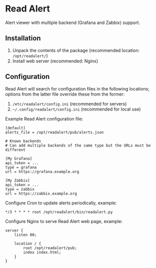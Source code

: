 Read Alert
==========

Alert viewer with multiple backend (Grafana and Zabbix) support.


Installation
------------

 1. Unpack the contents of the package (recommended location: `/opt/readalert/`)
 2. Install web server (recommended: Nginx)


Configuration
-------------

Read Alert will search for configuration files in the following locations;
options from the latter file override these from the former:

 1. `/etc/readalert/config.ini` (recommended for servers)
 2. `~/.config/readalert/config.ini` (recommended for local use)

Example Read Alert configuration file:

    [default]
    alerts_file = /opt/readalert/pub/alerts.json

    # Known backends
    # Can add multiple backends of the same type but the URLs must be different

    [My Grafana]
    api_token = ...
    type = grafana
    url = https://grafana.example.org

    [My Zabbix]
    api_token = ...
    type = zabbix
    url = https://zabbix.example.org

Configure Cron to update alerts periodically, example:

    */3 * * * * root /opt/readalert/bin/readalert.py

Configure Nginx to serve Read Alert web page, example:

    server {
        listen 80;

        location / {
            root /opt/readalert/pub;
            index index.html;
        }
    }
